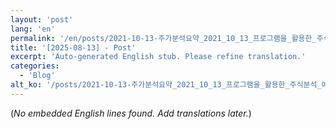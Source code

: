 ```yaml
---
layout: 'post'
lang: 'en'
permalink: '/en/posts/2021-10-13-주가분석요약_2021_10_13_프로그램을_활용한_주식분석_예상결과_18_27_47/'
title: '[2025-08-13] - Post'
excerpt: 'Auto-generated English stub. Please refine translation.'
categories:
  - 'Blog'
alt_ko: '/posts/2021-10-13-주가분석요약_2021_10_13_프로그램을_활용한_주식분석_예상결과_18_27_47/'
---
```


(*No embedded English lines found. Add translations later.*)
